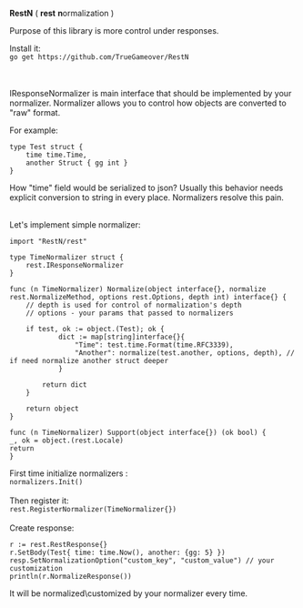 **RestN** ( **rest** **n**ormalization )

Purpose of this library is more control under responses.

Install it:<br>
`go get https://github.com/TrueGameover/RestN`

<br>
<br>
IResponseNormalizer is main interface that should be implemented by your normalizer. 
Normalizer allows you to control how objects are converted to "raw" format.

For example:

```
type Test struct {
    time time.Time,
    another Struct { gg int }
}
```

How "time" field would be serialized to json? Usually this behavior needs explicit conversion to string in every place.
Normalizers resolve this pain.

<br>
Let's implement simple normalizer:

```
import "RestN/rest"

type TimeNormalizer struct {
    rest.IResponseNormalizer
}

func (n TimeNormalizer) Normalize(object interface{}, normalize rest.NormalizeMethod, options rest.Options, depth int) interface{} {
    // depth is used for control of normalization's depth
    // options - your params that passed to normalizers 
    
    if test, ok := object.(Test); ok {
            dict := map[string]interface{}{
                "Time": test.time.Format(time.RFC3339),
                "Another": normalize(test.another, options, depth), // if need normalize another struct deeper
            }

	    return dict
	}

    return object
}

func (n TimeNormalizer) Support(object interface{}) (ok bool) {
_, ok = object.(rest.Locale)
return
}

```

First time initialize normalizers :<br>
`normalizers.Init()`
<br>
<br>
Then register it:<br>
`rest.RegisterNormalizer(TimeNormalizer{})`
<br>
<br>
Create response:<br>

```
r := rest.RestResponse{}
r.SetBody(Test{ time: time.Now(), another: {gg: 5} })
resp.SetNormalizationOption("custom_key", "custom_value") // your customization
println(r.NormalizeResponse())
```

It will be normalized\customized by your normalizer every time.



